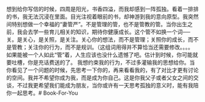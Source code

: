 想到给你写信的时候，四周是阳光，书香四溢，而我却感到一阵孤独。看着一排排的书，我无法沉浸在里面。目光注视着眼前的书，却神游到我的意向原型。我突然间特别想做一个幸福的“妻管严”。不是管理的管，也不是管教的管。当你出生之前，我会去学一些育儿相关的知识，期待你健康成长。这个管不如换一个词──关。是关心，是关照，是关注。关心你的想法，而不是管理；关照你的成长，而不是管教；关注你的行为，而不是规训。（这组词用得并不算恰当还需要修改。。。。
如果能被一个人如此“管”着，人生应该也没什么遗憾了吧。估计到时候，你可能就要吐槽，你是充话费送的了。
我想约束我的行为，不过多灌输我的思想给你。当你看见了一个问题的时候，先思考一下你的，再来看看我的，有了对比才更有讨论的空间。我并不希望你成为我，而是成为你自己。这是你我父子或者父女之间的交谈，不过我更希望我们能成为朋友，当你或许有一天思考孤独的意义时，能有我陪你一起思考。# Book-For-You
